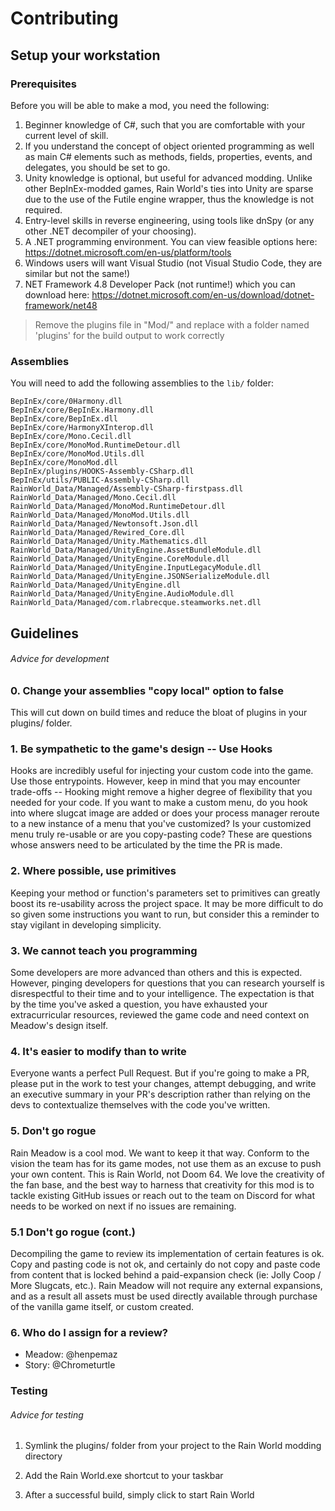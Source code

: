 # Contributing
## Setup your workstation

### Prerequisites

Before you will be able to make a mod, you need the following:

1. Beginner knowledge of C#, such that you are comfortable with your current level of skill.
2. If you understand the concept of object oriented programming as well as main C# elements such as methods, fields, properties, events, and delegates, you should be set to go.
3. Unity knowledge is optional, but useful for advanced modding. Unlike other BepInEx-modded games, Rain World's ties into Unity are sparse due to the use of the Futile engine wrapper, thus the knowledge is not required.
4. Entry-level skills in reverse engineering, using tools like dnSpy (or any other .NET decompiler of your choosing).
5. A .NET programming environment. You can view feasible options here: https://dotnet.microsoft.com/en-us/platform/tools
6. Windows users will want Visual Studio (not Visual Studio Code, they are similar but not the same!)
6. NET Framework 4.8 Developer Pack (not runtime!) which you can download here: https://dotnet.microsoft.com/en-us/download/dotnet-framework/net48

> Remove the plugins file in "Mod/" and replace with a folder named 'plugins' for the build output to work correctly

### Assemblies
You will need to add the following assemblies to the `lib/` folder:

```
BepInEx/core/0Harmony.dll
BepInEx/core/BepInEx.Harmony.dll
BepInEx/core/BepInEx.dll
BepInEx/core/HarmonyXInterop.dll
BepInEx/core/Mono.Cecil.dll
BepInEx/core/MonoMod.RuntimeDetour.dll
BepInEx/core/MonoMod.Utils.dll
BepInEx/core/MonoMod.dll
BepInEx/plugins/HOOKS-Assembly-CSharp.dll
BepInEx/utils/PUBLIC-Assembly-CSharp.dll
RainWorld_Data/Managed/Assembly-CSharp-firstpass.dll
RainWorld_Data/Managed/Mono.Cecil.dll
RainWorld_Data/Managed/MonoMod.RuntimeDetour.dll
RainWorld_Data/Managed/MonoMod.Utils.dll
RainWorld_Data/Managed/Newtonsoft.Json.dll
RainWorld_Data/Managed/Rewired_Core.dll
RainWorld_Data/Managed/Unity.Mathematics.dll
RainWorld_Data/Managed/UnityEngine.AssetBundleModule.dll
RainWorld_Data/Managed/UnityEngine.CoreModule.dll
RainWorld_Data/Managed/UnityEngine.InputLegacyModule.dll
RainWorld_Data/Managed/UnityEngine.JSONSerializeModule.dll
RainWorld_Data/Managed/UnityEngine.dll
RainWorld_Data/Managed/UnityEngine.AudioModule.dll
RainWorld_Data/Managed/com.rlabrecque.steamworks.net.dll
```

## Guidelines
###### Advice for development

### 0. Change your assemblies "copy local" option to false
This will cut down on build times and reduce the bloat of plugins in your plugins/ folder.

### 1.  Be sympathetic to the game's design -- Use Hooks
Hooks are incredibly useful for injecting your custom code into the game. Use those entrypoints. However, keep in mind that you may encounter trade-offs -- Hooking might remove a higher degree of flexibility that you needed for your code. If you want to make a custom menu, do you hook into where slugcat image are added or does your process manager reroute to a new instance of a menu that you've customized? Is your customized menu truly re-usable or are you copy-pasting code? These are questions whose answers need to be articulated by the time the PR is made.

### 2. Where possible, use primitives
Keeping your method or function's parameters set to primitives can greatly boost its re-usability across the project space. It may be more difficult to do so given some instructions you want to run, but consider this a reminder to stay vigilant in developing simplicity. 

### 3. We cannot teach you programming
Some developers are more advanced than others and this is expected. However, pinging developers for questions that you can research yourself is disrespectful to their time and to your intelligence. The expectation is that by the time you've asked a question, you have exhausted your extracurricular resources, reviewed the game code and need context on Meadow's design itself.

### 4. It's easier to modify than to write
Everyone wants a perfect Pull Request. But if you're going to make a PR, please put in the work to test your changes, attempt debugging, and write an executive summary in your PR's description rather than relying on the devs to contextualize themselves with the code you've written. 

### 5. Don't go rogue
Rain Meadow is a cool mod. We want to keep it that way. Conform to the vision the team has for its game modes, not use them as an excuse to push your own content. This is Rain World, not Doom 64. We love the creativity of the fan base, and the best way to harness that creativity for this mod is to tackle existing GitHub issues or reach out to the team on Discord for what needs to be worked on next if no issues are remaining.

### 5.1 Don't go rogue (cont.)
Decompiling the game to review its implementation of certain features is ok. Copy and pasting code is not ok, and certainly do not copy and paste code from content that is locked behind a paid-expansion check (ie: Jolly Coop / More Slugcats, etc.). Rain Meadow will not require any external expansions, and as a result all assets must be used directly available through purchase of the vanilla game itself, or custom created. 

### 6. Who do I assign for a review?
* Meadow: @henpemaz
* Story: @Chrometurtle

### Testing
###### Advice for testing
1. Symlink the plugins/ folder from your project to the Rain World modding directory

2. Add the Rain World.exe shortcut to your taskbar

3. After a successful build, simply click to start Rain World
